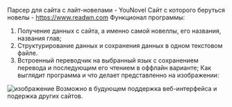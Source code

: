Парсер для сайта с лайт-новелами - YouNovel
Сайт с которого беруться новелы - https://www.readwn.com
Функционал программы:
1)	Получение данных с сайта, а именно самой новеллы, его названия, названия глав; 
2)	Структурирование данных и сохранения данных в одном текстовом файле. 
3)	Встроенный переводчик на выбранный язык с сохранением перевода и последующим его чтением в оффлайн варианте;
Как выглядит программа и что делает представленно на изображении:

![изображение](https://user-images.githubusercontent.com/94782611/214380282-c46e9002-f26f-41ce-8a07-61e0d5c7d54d.png)
Возможно в будующем поддержка веб-интерфейса и подержка других сайтов.
